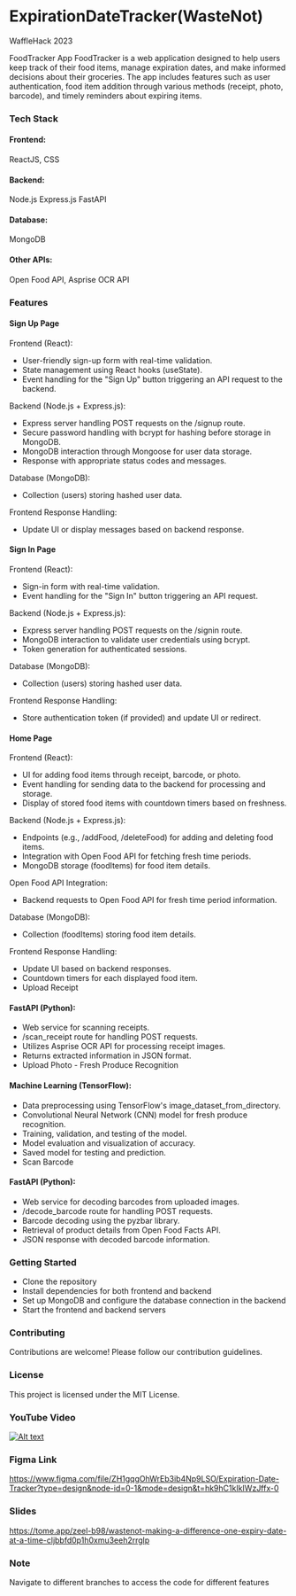 # ExpirationDateTracker(WasteNot)
WaffleHack 2023

FoodTracker App
FoodTracker is a web application designed to help users keep track of their food items, manage expiration dates, and make informed decisions about their groceries. The app includes features such as user authentication, food item addition through various methods (receipt, photo, barcode), and timely reminders about expiring items.

### Tech Stack
#### Frontend:
ReactJS, CSS
#### Backend:
Node.js
Express.js
FastAPI
#### Database:
MongoDB
#### Other APIs:
Open Food API, Asprise OCR API

### Features

#### Sign Up Page

Frontend (React):

* User-friendly sign-up form with real-time validation.
* State management using React hooks (useState).
* Event handling for the "Sign Up" button triggering an API request to the backend.

Backend (Node.js + Express.js):

* Express server handling POST requests on the /signup route.
* Secure password handling with bcrypt for hashing before storage in MongoDB.
* MongoDB interaction through Mongoose for user data storage.
* Response with appropriate status codes and messages.

Database (MongoDB):

* Collection (users) storing hashed user data.
  
Frontend Response Handling:

* Update UI or display messages based on backend response.

#### Sign In Page

Frontend (React):

* Sign-in form with real-time validation.
* Event handling for the "Sign In" button triggering an API request.

Backend (Node.js + Express.js):

* Express server handling POST requests on the /signin route.
* MongoDB interaction to validate user credentials using bcrypt.
* Token generation for authenticated sessions.

Database (MongoDB):

* Collection (users) storing hashed user data.

Frontend Response Handling:

* Store authentication token (if provided) and update UI or redirect.

#### Home Page

Frontend (React):

* UI for adding food items through receipt, barcode, or photo.
* Event handling for sending data to the backend for processing and storage.
* Display of stored food items with countdown timers based on freshness.

Backend (Node.js + Express.js):

* Endpoints (e.g., /addFood, /deleteFood) for adding and deleting food items.
* Integration with Open Food API for fetching fresh time periods.
* MongoDB storage (foodItems) for food item details.

Open Food API Integration:

* Backend requests to Open Food API for fresh time period information.

Database (MongoDB):

* Collection (foodItems) storing food item details.

Frontend Response Handling:

* Update UI based on backend responses.
* Countdown timers for each displayed food item.
* Upload Receipt

  

#### FastAPI (Python):

* Web service for scanning receipts.
* /scan_receipt route for handling POST requests.
* Utilizes Asprise OCR API for processing receipt images.
* Returns extracted information in JSON format.
* Upload Photo - Fresh Produce Recognition

#### Machine Learning (TensorFlow):

* Data preprocessing using TensorFlow's image_dataset_from_directory.
* Convolutional Neural Network (CNN) model for fresh produce recognition.
* Training, validation, and testing of the model.
* Model evaluation and visualization of accuracy.
* Saved model for testing and prediction.
* Scan Barcode
  
#### FastAPI (Python):

* Web service for decoding barcodes from uploaded images.
* /decode_barcode route for handling POST requests.
* Barcode decoding using the pyzbar library.
* Retrieval of product details from Open Food Facts API.
* JSON response with decoded barcode information.


### Getting Started

* Clone the repository
* Install dependencies for both frontend and backend
* Set up MongoDB and configure the database connection in the backend
* Start the frontend and backend servers

### Contributing
Contributions are welcome! Please follow our contribution guidelines.

### License
This project is licensed under the MIT License.

### YouTube Video
[![Alt text](https://img.youtube.com/vi/jXnWqMaLeRA/0.jpg)](https://youtu.be/jXnWqMaLeRA)

### Figma Link
https://www.figma.com/file/ZH1gqgOhWrEb3ib4Np9LSO/Expiration-Date-Tracker?type=design&node-id=0-1&mode=design&t=hk9hC1kIkIWzJffx-0

### Slides
https://tome.app/zeel-b98/wastenot-making-a-difference-one-expiry-date-at-a-time-cljbbfd0p1h0xmu3eeh2rrglp

### Note
Navigate to different branches to access the code for different features
